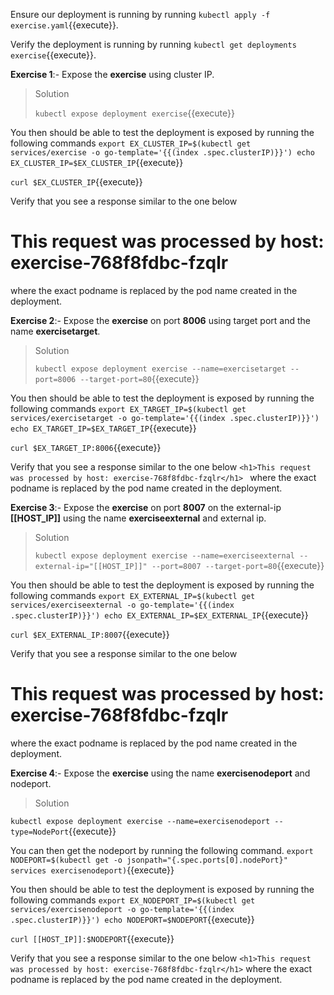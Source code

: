 Ensure our deployment is running by running `kubectl apply -f exercise.yaml`{{execute}}.

Verify the deployment is running by running `kubectl get deployments exercise`{{execute}}.

**Exercise 1**:-
Expose the **exercise** using cluster IP.

>Solution
>
>`kubectl expose deployment exercise`{{execute}}

You then should be able to test the deployment is exposed by running the following commands
`export EX_CLUSTER_IP=$(kubectl get services/exercise -o go-template='{{(index .spec.clusterIP)}}')
echo EX_CLUSTER_IP=$EX_CLUSTER_IP`{{execute}}
                                 
`curl $EX_CLUSTER_IP`{{execute}}

Verify that you see a response similar to the one below **<h1>This request was processed by host: exercise-768f8fdbc-fzqlr</h1>** where the exact podname is replaced by the pod name created in the deployment.

**Exercise 2**:-
Expose the **exercise** on port **8006** using target port and the name **exercisetarget**.

>Solution
>
>`kubectl expose deployment exercise --name=exercisetarget --port=8006 --target-port=80`{{execute}}

You then should be able to test the deployment is exposed by running the following commands
`export EX_TARGET_IP=$(kubectl get services/exercisetarget -o go-template='{{(index .spec.clusterIP)}}')
echo EX_TARGET_IP=$EX_TARGET_IP`{{execute}}
                               
`curl $EX_TARGET_IP:8006`{{execute}}

Verify that you see a response similar to the one below `<h1>This request was processed by host: exercise-768f8fdbc-fzqlr</h1> ` where the exact podname is replaced by the pod name created in the deployment.

**Exercise 3**:-
Expose the **exercise** on port **8007** on the external-ip **[[HOST_IP]]** using the name **exerciseexternal** and external ip.

>Solution
>
>`kubectl expose deployment exercise --name=exerciseexternal --external-ip="[[HOST_IP]]" --port=8007 --target-port=80`{{execute}}

You then should be able to test the deployment is exposed by running the following commands
`export EX_EXTERNAL_IP=$(kubectl get services/exerciseexternal -o go-template='{{(index .spec.clusterIP)}}')
echo EX_EXTERNAL_IP=$EX_EXTERNAL_IP`{{execute}}
                                   
`curl $EX_EXTERNAL_IP:8007`{{execute}}

Verify that you see a response similar to the one below **<h1>This request was processed by host: exercise-768f8fdbc-fzqlr</h1>** where the exact podname is replaced by the pod name created in the deployment.

**Exercise 4**:-
Expose the **exercise** using the name **exercisenodeport** and nodeport.

>Solution
>
`kubectl expose deployment exercise --name=exercisenodeport --type=NodePort`{{execute}}

You can then get the nodeport by running the following command.
`export NODEPORT=$(kubectl get -o jsonpath="{.spec.ports[0].nodePort}" services exercisenodeport)`{{execute}}

You then should be able to test the deployment is exposed by running the following commands
`export EX_NODEPORT_IP=$(kubectl get services/exercisenodeport -o go-template='{{(index .spec.clusterIP)}}')
echo NODEPORT=$NODEPORT`{{execute}}
                       
`curl [[HOST_IP]]:$NODEPORT`{{execute}}

Verify that you see a response similar to the one below `<h1>This request was processed by host: exercise-768f8fdbc-fzqlr</h1>` where the exact podname is replaced by the pod name created in the deployment.

